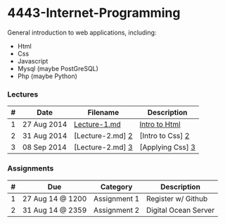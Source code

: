 4443-Internet-Programming
=========================

General introduction to web applications, including:
- Html
- Css
- Javascript
- Mysql (maybe PostGreSQL)
- Php (maybe Python)

### Lectures   
| # | Date        |  Filename                   |  Description                |
|---|-------------|-----------------------------|-----------------------------|
| 1 | 27 Aug 2014 |  [Lecture-1.md][1]          |  [Intro to Html][1]         |
| 2 | 31 Aug 2014 |  [Lecture-2.md] [2]         |  [Intro to Css] [2]         |
| 3 | 08 Sep 2014 |  [Lecture-2.md] [3]         |  [Applying Css] [3]         |

[1]: https://github.com/rugbyprof/4443-Internet-Programming/blob/master/Lecture-1.md "Lecture 1"
[2]: https://github.com/rugbyprof/4443-Internet-Programming/blob/master/Lecture-2.md "Lecture 2"
[3]: https://github.com/rugbyprof/4443-Internet-Programming/blob/master/Lecture-3.md "Lecture 3"

### Assignments

| # | Due              | Category           | Description          |
|---|------------------|--------------------|----------------------|
| 1 | 27 Aug 14 @ 1200 | Assignment 1       | Register w/ Github   |
| 2 | 31 Aug 14 @ 2359 | Assignment 2       | Digital Ocean Server |

